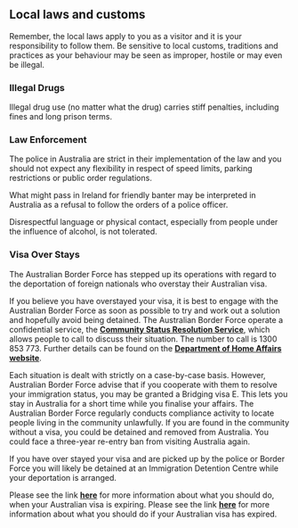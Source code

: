 ## Local laws and customs

Remember, the local laws apply to you as a visitor and it is your responsibility to follow them. Be sensitive to local customs, traditions and practices as your behaviour may be seen as improper, hostile or may even be illegal.

### **Illegal Drugs**

Illegal drug use (no matter what the drug) carries stiff penalties, including fines and long prison terms.

### **Law Enforcement**

The police in Australia are strict in their implementation of the law and you should not expect any flexibility in respect of speed limits, parking restrictions or public order regulations.

What might pass in Ireland for friendly banter may be interpreted in Australia as a refusal to follow the orders of a police officer.

Disrespectful language or physical contact, especially from people under the influence of alcohol, is not tolerated.

### **Visa Over Stays**

The Australian Border Force has stepped up its operations with regard to the deportation of foreign nationals who overstay their Australian visa.

If you believe you have overstayed your visa, it is best to engage with the Australian Border Force as soon as possible to try and work out a solution and hopefully avoid being detained. The Australian Border Force operate a confidential service, the [**Community Status Resolution Service**](https://immi.homeaffairs.gov.au/what-we-do/status-resolution-service/help-to-leave), which allows people to call to discuss their situation. The number to call is 1300 853 773. Further details can be found on the [**Department of Home Affairs website**](https://immi.homeaffairs.gov.au/).

Each situation is dealt with strictly on a case-by-case basis. However, Australian Border Force advise that if you cooperate with them to resolve your immigration status, you may be granted a Bridging visa E. This lets you stay in Australia for a short time while you finalise your affairs. The Australian Border Force regularly conducts compliance activity to locate people living in the community unlawfully. If you are found in the community without a visa, you could be detained and removed from Australia. You could face a three-year re-entry ban from visiting Australia again.

If you have over stayed your visa and are picked up by the police or Border Force you will likely be detained at an Immigration Detention Centre while your deportation is arranged.

Please see the link [**here**](https://immi.homeaffairs.gov.au/visas/visa-about-to-expire/leave-australia) for more information about what you should do, when your Australian visa is expiring. Please see the link [**here**](https://www.aat.gov.au/steps-in-a-review/migration-and-refugee/character-related-and-other-visa-decisions/decision) for more information about what you should do if your Australian visa has expired.